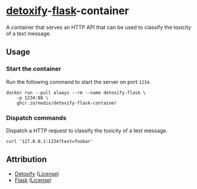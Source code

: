 # [detoxify]-[flask]-container

A container that serves an HTTP API that can be used to classify the toxicity of a text message.

## Usage

### Start the container

Run the following command to start the server on port `1234`.

```shell
docker run --pull always --rm --name detoxify-flask \
    -p 1234:80 \
    ghcr.io/nedix/detoxify-flask-container
```

### Dispatch commands

Dispatch a HTTP request to classify the toxicity of a text message.

```shell
curl '127.0.0.1:1234?text=foobar'
```

## Attribution

- [Detoxify] ([License](https://raw.githubusercontent.com/unitaryai/detoxify/master/LICENSE))
- [Flask] ([License](https://raw.githubusercontent.com/pallets/flask/main/LICENSE.txt))

[Detoxify]: https://github.com/unitaryai/detoxify
[Flask]: https://github.com/pallets/flask
